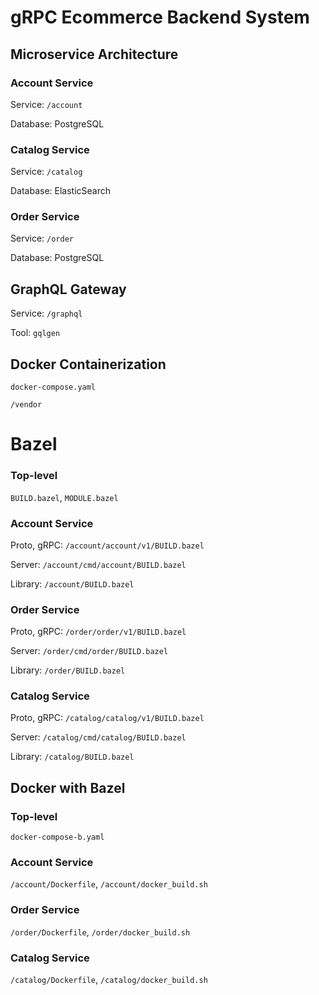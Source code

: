 # gRPC Ecommerce Backend System

## Microservice Architecture

### Account Service 
Service: `/account`

Database: PostgreSQL
### Catalog Service
Service: `/catalog`

Database: ElasticSearch
### Order Service
Service: `/order`

Database: PostgreSQL
## GraphQL Gateway
Service: `/graphql`

Tool: `gqlgen`
## Docker Containerization
`docker-compose.yaml`

`/vendor`

# Bazel

### Top-level
`BUILD.bazel`, `MODULE.bazel`

### Account Service
Proto, gRPC: `/account/account/v1/BUILD.bazel`

Server: `/account/cmd/account/BUILD.bazel`

Library: `/account/BUILD.bazel`

### Order Service
Proto, gRPC: `/order/order/v1/BUILD.bazel`

Server: `/order/cmd/order/BUILD.bazel`

Library: `/order/BUILD.bazel`

### Catalog Service
Proto, gRPC: `/catalog/catalog/v1/BUILD.bazel`

Server: `/catalog/cmd/catalog/BUILD.bazel`

Library: `/catalog/BUILD.bazel`

## Docker with Bazel

### Top-level
`docker-compose-b.yaml`

### Account Service
`/account/Dockerfile`, `/account/docker_build.sh`

### Order Service
`/order/Dockerfile`, `/order/docker_build.sh`

### Catalog Service
`/catalog/Dockerfile`, `/catalog/docker_build.sh`
